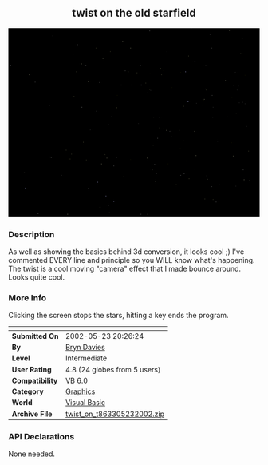 ﻿<div align="center">

## twist on the old starfield

<img src="PIC20025231548513590.gif">
</div>

### Description

As well as showing the basics behind 3d conversion, it looks cool ;) I've commented EVERY line and principle so you WILL know what's happening. The twist is a cool moving "camera" effect that I made bounce around. Looks quite cool.
 
### More Info
 
Clicking the screen stops the stars, hitting a key ends the program.


<span>             |<span>
---                |---
**Submitted On**   |2002-05-23 20:26:24
**By**             |[Bryn Davies](https://github.com/Planet-Source-Code/PSCIndex/blob/master/ByAuthor/bryn-davies.md)
**Level**          |Intermediate
**User Rating**    |4.8 (24 globes from 5 users)
**Compatibility**  |VB 6\.0
**Category**       |[Graphics](https://github.com/Planet-Source-Code/PSCIndex/blob/master/ByCategory/graphics__1-46.md)
**World**          |[Visual Basic](https://github.com/Planet-Source-Code/PSCIndex/blob/master/ByWorld/visual-basic.md)
**Archive File**   |[twist\_on\_t863305232002\.zip](https://github.com/Planet-Source-Code/bryn-davies-twist-on-the-old-starfield__1-35042/archive/master.zip)

### API Declarations

None needed.





